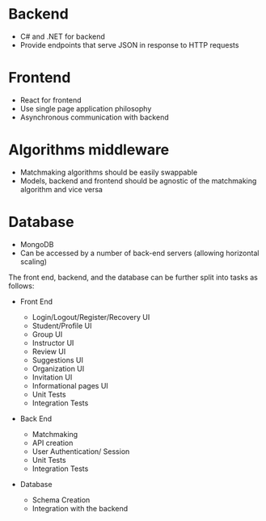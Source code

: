 # Backend
* C# and .NET for backend
* Provide endpoints that serve JSON in response to HTTP requests

# Frontend
* React for frontend
* Use single page application philosophy
* Asynchronous communication with backend

# Algorithms middleware
* Matchmaking algorithms should be easily swappable
* Models, backend and frontend should be agnostic of the matchmaking algorithm and vice versa

# Database
* MongoDB
* Can be accessed by a number of back-end servers (allowing horizontal scaling)


The front end, backend, and the database can be further split into tasks as follows:

* Front End
    * Login/Logout/Register/Recovery UI
    * Student/Profile UI
    *  Group UI
    *  Instructor UI
    * Review UI
    * Suggestions UI
    * Organization UI
    * Invitation UI
    * Informational pages UI
    * Unit Tests
    * Integration Tests

* Back End
    * Matchmaking
    * API creation
    * User Authentication/ Session
    * Unit Tests
    * Integration Tests

* Database
    * Schema Creation
    * Integration with the backend

